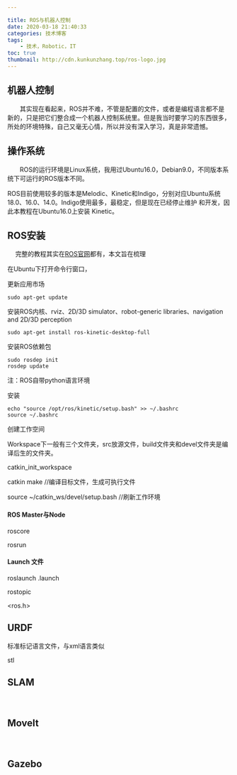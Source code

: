 ```yaml
---

title: ROS与机器人控制 
date: 2020-03-18 21:40:33
categories: 技术博客
tags:
    - 技术，Robotic，IT
toc: true
thumbnail: http://cdn.kunkunzhang.top/ros-logo.jpg
---
```


## 机器人控制

　　其实现在看起来，ROS并不难，不管是配置的文件，或者是编程语言都不是新的，只是把它们整合成一个机器人控制系统里。但是我当时要学习的东西很多，所处的环境特殊，自己又毫无心情，所以并没有深入学习，真是非常遗憾。



<!--more-->

## 操作系统

　　ROS的运行环境是Linux系统，我用过Ubuntu16.0，Debian9.0，不同版本系统下可运行的ROS版本不同。

​     ROS目前使用较多的版本是Melodic、Kinetic和Indigo，分别对应Ubuntu系统18.0、16.0、14.0。Indigo使用最多，最稳定，但是现在已经停止维护 和开发，因此本教程在Ubuntu16.0上安装  Kinetic。

## ROS安装

　    完整的教程其实在[ROS官网](ros.org)都有，本文旨在梳理

在Ubuntu下打开命令行窗口，

更新应用市场

```ROS
sudo apt-get update
```

安装ROS内核、rviz、2D/3D simulator、robot-generic libraries、navigation and 2D/3D perception

```ROS
sudo apt-get install ros-kinetic-desktop-full
```

安装ROS依赖包

```
sudo rosdep init
rosdep update
```

注：ROS自带python语言环境

安装

```
echo "source /opt/ros/kinetic/setup.bash" >> ~/.bashrc
source ~/.bashrc
```

创建工作空间

Workspace下一般有三个文件夹，src放源文件，build文件夹和devel文件夹是编译后生的文件夹。



catkin_init_workspace

catkin make   //编译目标文件，生成可执行文件

source  ~/catkin_ws/devel/setup.bash //刷新工作环境

#### ROS Master与Node

roscore

rosrun

#### 

#### Launch 文件

roslaunch  .launch

<node>

rostopic





<ros.h>

## URDF

标准标记语言文件，与xml语言类似

stl

##  SLAM 

　　

## MoveIt

　　



## Gazebo



